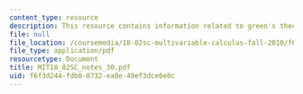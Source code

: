 ```yaml
---
content_type: resource
description: This resource contains information related to green's theorem.
file: null
file_location: /coursemedia/18-02sc-multivariable-calculus-fall-2010/f6f3d244fdb08732ea8e49ef3dce6e0c_MIT18_02SC_notes_30.pdf
file_type: application/pdf
resourcetype: Document
title: MIT18_02SC_notes_30.pdf
uid: f6f3d244-fdb0-8732-ea8e-49ef3dce6e0c
---
```

